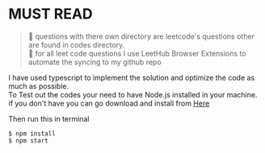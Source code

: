 # MUST READ

>:rocket: questions with there own directory are leetcode's questions other are found in codes directory.<br>
>:rocket: for all leet code questions I use LeetHub Browser Extensions to automate the syncing to my github repo

I have used typescript to implement the solution and optimize the code as much as possible.<br>
To Test out the codes your need to have Node.js installed in your machine.<br>if you don't have you can go download and install from [Here](https://nodejs.org/en/download/)

Then run this in terminal
```
$ npm install
$ npm start
```
